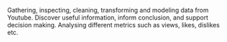 Gathering, inspecting, cleaning, transforming and modeling data from Youtube. Discover useful information,
inform conclusion, and support decision making. Analysing different metrics such as views, likes, dislikes etc.
